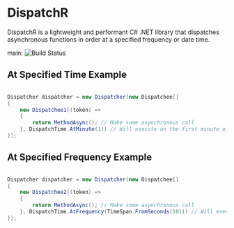 # DispatchR
DispatchR is a lightweight and performant C# .NET library that dispatches asynchronous functions in order at a specified frequency or date time.  

main: ![Build Status](https://github.com/Tmarndt1/NetWorkflow/workflows/.NET/badge.svg?branch=main)

## At Specified Time Example

```csharp

Dispatcher dispatcher = new Dispatcher(new Dispatchee[]
{
    new Dispatchee1((token) =>
    {
        return MethodAsync(); // Make some asynchronous call
    }, DispatchTime.AtMinute(1)) // Will execute on the first minute of every hour.
});

```

## At Specified Frequency Example

```csharp

Dispatcher dispatcher = new Dispatcher(new Dispatchee[]
{
    new Dispatchee2((token) =>
    {
        return MethodAsync(); // Make some asynchronous call
    }, DispatchTime.AtFrequency(TimeSpan.FromSeconds(10))) // Will execute every 10 seconds.
});

```